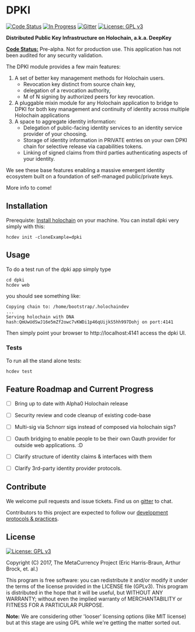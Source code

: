 # DPKI
[![Code Status](https://img.shields.io/badge/Code-Pre--Alpha-orange.svg)](https://github.com/Holochain/dki#feature-roadmap-and-current-progress)
[![In Progress](https://img.shields.io/waffle/label/Holochain/dpk/in%20progress.svg)](http://waffle.io/Holochain/dpki)
[![Gitter](https://badges.gitter.im/metacurrency/holochain.svg)](https://gitter.im/metacurrency/holochain?utm_source=badge&utm_medium=badge&utm_campaign=pr-badge&utm_content=body_badge)
[![License: GPL v3](https://img.shields.io/badge/License-GPL%20v3-blue.svg)](http://www.gnu.org/licenses/gpl-3.0)

**Distributed Public Key Infrastructure on Holochain, a.k.a. DeepKey**

**[Code Status:](https://github.com/metacurrency/holochain/milestones?direction=asc&sort=completeness&state=all)** Pre-alpha. Not for production use. This application has not been audited for any security validation.

The DPKI module provides a few main features:
 1. A set of better key management methods for Holochain users.
    - Revocation key distinct from source chain key, 
    - delegation of a revocation authority, 
    - M of N signing by authorized peers for key revocation.
 2. A pluggable mixin module for any Holochain application to bridge to DPKI for both key management and continuity of identity across multiple Holochain applications
 3. A space to aggregate identity information:
    - Delegation of public-facing identity services to an identity service provider of your choosing.
    - Storage of identity information in PRIVATE entries on your own DPKI chain for selective release via capabilities tokens.
    - Linking of signed claims from third parties authenticating aspects of your identity.
    
We see these base features enabling a massive emergent identity ecosystem built on a foundation of self-managed public/private keys.

More info to come!

## Installation

Prerequiste: [Install holochain](https://github.com/metacurrency/holochain/#installation) on your machine.
You can install dpki very simply with this:

``` shell
hcdev init -cloneExample=dpki

```

## Usage

To do a test run of the dpki app simply type

``` shell
cd dpki
hcdev web
```
you should see something like:

``` shell
Copying chain to: /home/bootstrap/.holochaindev
...
Serving holochain with DNA hash:QmUwUdSwJ16e5mZf2owc7vKWDi1p46qUijkS5hh997Dohj on port:4141
```
Then simply point your browser to http://localhost:4141 access the dpki UI.

### Tests
To run all the stand alone tests:

``` shell
hcdev test
```

## Feature Roadmap and Current Progress

 - [ ] Bring up to date with Alpha0 Holochain release
 - [ ] Security review and code cleanup of existing code-base
 - [ ] Multi-sig via Schnorr sigs instead of composed via holochain sigs?
 - [ ] Oauth bridging to enable people to be their own Oauth provider for outside web applications. :D
 - [ ] Clarify structure of identity claims & interfaces with them
 - [ ] Clarify 3rd-party identity provider protocols.


## Contribute
We welcome pull requests and issue tickets.  Find us on [gitter](https://gitter.im/metacurrency/holochain) to chat.

Contributors to this project are expected to follow our [development protocols & practices](https://github.com/metacurrency/holochain/wiki/Development-Protocols).

## License
[![License: GPL v3](https://img.shields.io/badge/License-GPL%20v3-blue.svg)](http://www.gnu.org/licenses/gpl-3.0)

Copyright (C) 2017, The MetaCurrency Project (Eric Harris-Braun, Arthur Brock, et. al.)

This program is free software: you can redistribute it and/or modify it under the terms of the license provided in the LICENSE file (GPLv3).  This program is distributed in the hope that it will be useful, but WITHOUT ANY WARRANTY; without even the implied warranty of MERCHANTABILITY or FITNESS FOR A PARTICULAR PURPOSE.

**Note:** We are considering other 'looser' licensing options (like MIT license) but at this stage are using GPL while we're getting the matter sorted out.
